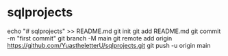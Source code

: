 # sqlprojects

echo "# sqlprojects" >> README.md
git init
git add README.md
git commit -m "first commit"
git branch -M main
git remote add origin https://github.com/YuastheletterU/sqlprojects.git
git push -u origin main

